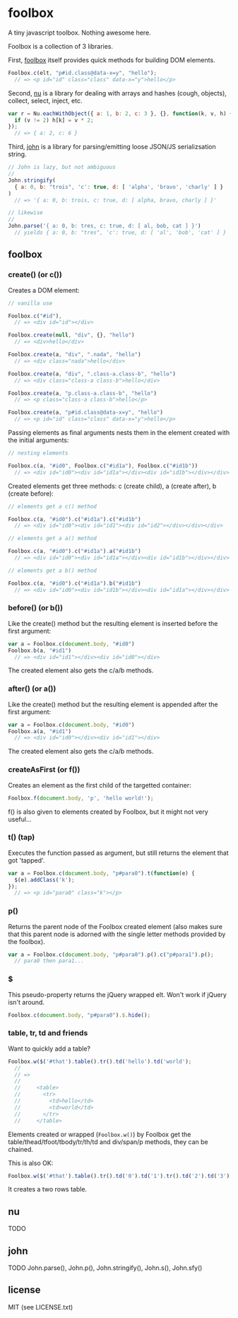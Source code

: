 
# foolbox

A tiny javascript toolbox. Nothing awesome here.

Foolbox is a collection of 3 libraries.

First, [foolbox](#foolbox) itself provides quick methods for building DOM elements.

```javascript
Foolbox.c(elt, "p#id.class@data-x=y", "hello");
  // => <p id="id" class="class" data-x="y">hello</p>
```

Second, [nu](#nu) is a library for dealing with arrays and hashes (cough, objects), collect, select, inject, etc.

```javascript
var r = Nu.eachWithObject({ a: 1, b: 2, c: 3 }, {}, function(k, v, h) {
  if (v != 2) h[k] = v * 2;
});
  // => { a: 2, c: 6 }
```

Third, [john](#john) is a library for parsing/emitting loose JSON/JS serializsation string.

```javascript
// John is lazy, but not ambiguous
//
John.stringify(
  { a: 0, b: "trois", 'c': true, d: [ 'alpha', 'bravo', 'charly' ] }
)
  // => '{ a: 0, b: trois, c: true, d: [ alpha, bravo, charly ] }'

// likewise
//
John.parse('{ a: 0, b: tres, c: true, d: [ al, bob, cat ] }')
  // yields { a: 0, b: "tres", 'c': true, d: [ 'al', 'bob', 'cat' ] }
```


## foolbox

### create() (or c())

Creates a DOM element:

```javascript
// vanilla use

Foolbox.c("#id"),
  // => <div id="id"></div>

Foolbox.create(null, "div", {}, "hello")
  // => <div>hello</div>

Foolbox.create(a, "div", ".nada", "hello")
  // => <div class="nada">hello</div>

Foolbox.create(a, "div", ".class-a.class-b", "hello")
  // => <div class="class-a class-b">hello</div>

Foolbox.create(a, "p.class-a.class-b", "hello")
  // => <p class="class-a class-b">hello</p>

Foolbox.create(a, "p#id.class@data-x=y", "hello")
  // => <p id="id" class="class" data-x="y">hello</p>
```

Passing elements as final arguments nests them in the element created with the initial arguments:

```javascript
// nesting elements

Foolbox.c(a, "#id0", Foolbox.c("#id1a"), Foolbox.c("#id1b"))
  // => <div id="id0"><div id="id1a"></div><div id="id1b"></div></div>
```

Created elements get three methods: c (create child), a (create after), b (create before):

```javascript
// elements get a c() method

Foolbox.c(a, "#id0").c("#id1a").c("#id1b")
  // => <div id="id0"><div id="id1"><div id="id2"></div></div></div>

// elements get a a() method

Foolbox.c(a, "#id0").c("#id1a").a("#id1b")
  // => <div id="id0"><div id="id1a"></div><div id="id1b"></div></div>

// elements get a b() method

Foolbox.c(a, "#id0").c("#id1a").b("#id1b")
  // => <div id="id0"><div id="id1b"></div><div id="id1a"></div></div>
```


### before() (or b())

Like the create() method but the resulting element is inserted before the first argument:

```javascript
var a = Foolbox.c(document.body, "#id0")
Foolbox.b(a, "#id1")
  // => <div id="id1"></div><div id="id0"></div>
```

The created element also gets the c/a/b methods.


### after() (or a())

Like the create() method but the resulting element is appended after the first argument:

```javascript
var a = Foolbox.c(document.body, "#id0")
Foolbox.a(a, "#id1")
  // => <div id="id0"></div><div id="id1"></div>
```

The created element also gets the c/a/b methods.


### createAsFirst (or f())

Creates an element as the first child of the targetted container:

```javascript
Foolbox.f(document.body, 'p', 'hello world!');
```

f() is also given to elements created by Foolbox, but it might not very useful...


### t() (tap)

Executes the function passed as argument, but still returns the element that got 'tapped'.

```javascript
var a = Foolbox.c(document.body, "p#para0").t(function(e) {
  $(e).addClass('k');
});
  // => <p id="para0" class="k"></p>
```

### p()

Returns the parent node of the Foolbox created element (also makes sure that this parent node is adorned with the single letter methods provided by the foolbox).

```javascript
var a = Foolbox.c(document.body, "p#para0").p().c("p#para1").p();
  // para0 then para1...
```

### $

This pseudo-property returns the jQuery wrapped elt. Won't work if jQuery isn't around.


```javascript
Foolbox.c(document.body, "p#para0").$.hide();
```

### table, tr, td and friends

Want to quickly add a table?

```javascript
Foolbox.w($('#that').table().tr().td('hello').td('world');
  //
  // =>
  //
  //     <table>
  //       <tr>
  //         <td>hello</td>
  //         <td>world</td>
  //       </tr>
  //     </table>
```

Elements created or wrapped (```Foolbox.w()```) by Foolbox get the table/thead/tfoot/tbody/tr/th/td and div/span/p methods, they can be chained.

This is also OK:
```javascript
Foolbox.w($('#that').table().tr().td('0').td('1').tr().td('2').td('3');
```
It creates a two rows table.

## nu

TODO


## john

TODO John.parse(), John.p(), John.stringify(), John.s(), John.sfy()


## license

MIT (see LICENSE.txt)

